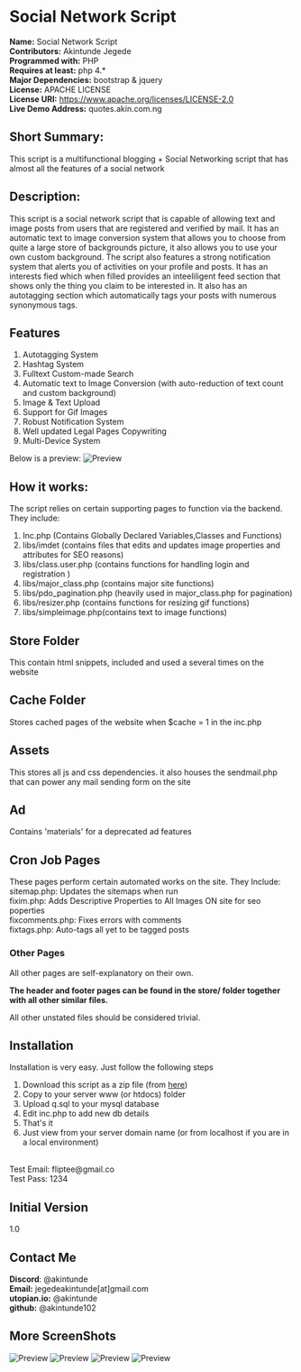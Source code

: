 # Social Network Script

**Name:** Social Network Script <br/>
**Contributors:** Akintunde Jegede <br/>
**Programmed with:** PHP<br/>
**Requires at least:** php 4.* <br/>
**Major Dependencies:** bootstrap & jquery<br/>
**License:** APACHE LICENSE <br/>
**License URI:** https://www.apache.org/licenses/LICENSE-2.0 <br/>
**Live Demo Address:** quotes.akin.com.ng <br/>


## Short Summary:
This script is a multifunctional blogging + Social Networking script that has almost all the features of a social network


## Description:
This script is a social network script that is capable of allowing text and image posts from users that are registered and verified by mail. It has an automatic text to image conversion  system  that allows you to choose from quite a large store of backgrounds picture, it also allows you to use your own custom background. The script also features a strong notification system that alerts you of activities on your profile and posts. It has an interests fied which when filled provides an inteeliligent feed section that shows only the thing you claim to be interested in. It also has an autotagging section which automatically tags your posts with numerous synonymous tags.


## Features
1) Autotagging System
2) Hashtag System
3) Fulltext Custom-made Search
4) Automatic text to Image Conversion (with auto-reduction of text count and custom background)
5) Image & Text Upload
6) Support for Gif Images 
7) Robust Notification System
8) Well updated Legal Pages Copywriting
9) Multi-Device System

Below is a preview:
![Preview](http://quotes.akin.com.ng/a.PNG)


## How it works:

The script relies on certain supporting pages to function via the backend. They include:
1) Inc.php (Contains Globally Declared Variables,Classes and Functions)
2) libs/imdet (contains files that edits and updates image properties and attributes for SEO reasons)
3) libs/class.user.php (contains functions for handling login and registration )
4) libs/major_class.php (contains major site functions)
5) libs/pdo_pagination.php (heavily used in major_class.php for pagination)
6) libs/resizer.php (contains functions for resizing  gif functions)
7) libs/simpleimage.php(contains text to image functions)

## Store Folder
This contain html snippets, included and used a several times on the website

## Cache Folder
Stores cached pages of the website when $cache = 1 in the inc.php


## Assets
This stores all js and css dependencies. it also houses the sendmail.php that can power any mail sending form on the site

## Ad
Contains 'materials' for a deprecated ad features


## Cron Job Pages
These pages perform certain automated works on the site. They Include:
sitemap.php: Updates the sitemaps when run <br/>
fixim.php: Adds Descriptive Properties to All Images ON site for seo poperties<br/>
fixcomments.php: Fixes errors with comments <br/>
fixtags.php: Auto-tags all yet to be tagged posts <br/> 

### Other Pages
All other pages are self-explanatory on their own.

**The header and footer pages can be found in the store/ folder together with all other similar files.**


All other unstated files should be considered trivial.

## Installation 
Installation is very easy. Just follow the following steps

1. Download this script as a zip file (from [here](https://github.com/Akintunde102/AKINBLOG/archive/master.zip))
2. Copy to your server  www (or htdocs) folder
3. Upload q.sql to your mysql database
4. Edit inc.php to add new db details
3. That's it 
4. Just view from your server domain name (or from localhost if you are in a local environment)

<br/>
Test Email: fliptee@gmail.co<br/>
Test Pass: 1234

## Initial Version
1.0

## Contact Me
**Discord**: @akintunde <br/>
**Email:** jegedeakintunde[at]gmail.com<br/>
**utopian.io:** @akintunde <br/>
**github:** @akintunde102<br/>


## More ScreenShots
![Preview](http://quotes.akin.com.ng/a.PNG)
![Preview](http://quotes.akin.com.ng/b.PNG)
![Preview](http://quotes.akin.com.ng/c.PNG)
![Preview](http://quotes.akin.com.ng/d.PNG)

